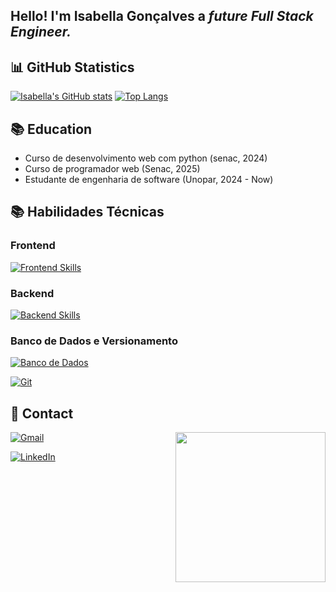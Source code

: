 ## Hello! I'm <strong>Isabella Gonçalves</strong> a <em>future Full Stack Engineer.</em> 

## 📊 GitHub Statistics
[![Isabella's GitHub stats](https://github-readme-stats.vercel.app/api?username=isabellagsl&theme=github_dark)](https://github.com/isabellagsl) 
[![Top Langs](https://github-readme-stats.vercel.app/api/top-langs/?username=isabellagsl&layout=compact&langs_count=7&theme=github_dark)](https://github.com/isabellagsl)


## 📚 Education

* Curso de desenvolvimento web com python (senac, 2024)
* Curso de programador web (Senac, 2025)
* Estudante de engenharia de software (Unopar, 2024 - Now)

## 📚 Habilidades Técnicas

### Frontend

[![Frontend Skills](https://skillicons.dev/icons?i=html,css,bootstrap)](https://skillicons.dev)

### Backend

[![Backend Skills](https://skillicons.dev/icons?i=python,ruby,rails,django,flask)](https://skillicons.dev)

### Banco de Dados e Versionamento

[![Banco de Dados](https://skillicons.dev/icons?i=sqlite,mongodb,mysql,postgres)](https://skillicons.dev)

[![Git](https://skillicons.dev/icons?i=git)](https://skillicons.dev)

## 📲 Contact
<img align="right"  heigh= "260" width="240" src="tenor.gif">

[![Gmail](https://img.shields.io/badge/isabellagsoftware@gmail.com-F74141?style=for-the-badge&logoColor=white&logo=gmail&link=mailto:mail.isabellagsoftware@gmail.com)](mailto:isabellagsoftware@gmail.com)

[![LinkedIn](https://img.shields.io/badge/Isabella%20Gonçalves-0e76a8?style=for-the-badge&logo=Linkedin&link=https://www.linkedin.com/in/isabella-gon%C3%A7alves-da-silva-324900309)](https://www.linkedin.com/in/isabella-gon%C3%A7alves-da-silva-324900309) 
